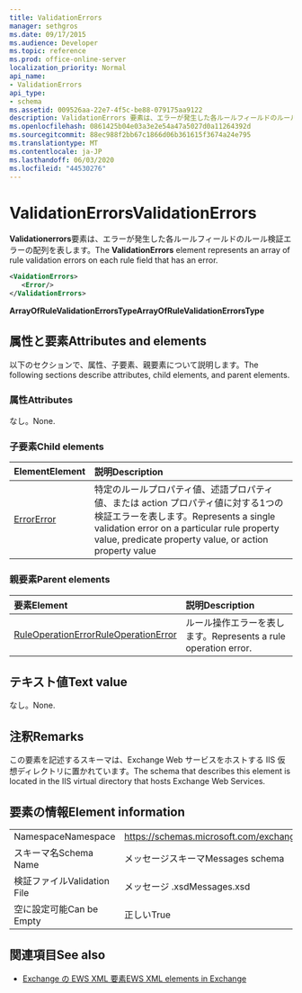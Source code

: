 ```yaml
---
title: ValidationErrors
manager: sethgros
ms.date: 09/17/2015
ms.audience: Developer
ms.topic: reference
ms.prod: office-online-server
localization_priority: Normal
api_name:
- ValidationErrors
api_type:
- schema
ms.assetid: 009526aa-22e7-4f5c-be88-079175aa9122
description: ValidationErrors 要素は、エラーが発生した各ルールフィールドのルール検証エラーの配列を表します。
ms.openlocfilehash: 0861425b04e03a3e2e54a47a5027d0a11264392d
ms.sourcegitcommit: 88ec988f2bb67c1866d06b361615f3674a24e795
ms.translationtype: MT
ms.contentlocale: ja-JP
ms.lasthandoff: 06/03/2020
ms.locfileid: "44530276"
---
```

# <a name="validationerrors"></a><span data-ttu-id="74b18-103">ValidationErrors</span><span class="sxs-lookup"><span data-stu-id="74b18-103">ValidationErrors</span></span>

<span data-ttu-id="74b18-104">**Validationerrors**要素は、エラーが発生した各ルールフィールドのルール検証エラーの配列を表します。</span><span class="sxs-lookup"><span data-stu-id="74b18-104">The **ValidationErrors** element represents an array of rule validation errors on each rule field that has an error.</span></span> 
  
```XML
<VaidationErrors>
   <Error/>
</ValidationErrors>
```

 <span data-ttu-id="74b18-105">**ArrayOfRuleValidationErrorsType**</span><span class="sxs-lookup"><span data-stu-id="74b18-105">**ArrayOfRuleValidationErrorsType**</span></span>
## <a name="attributes-and-elements"></a><span data-ttu-id="74b18-106">属性と要素</span><span class="sxs-lookup"><span data-stu-id="74b18-106">Attributes and elements</span></span>

<span data-ttu-id="74b18-107">以下のセクションで、属性、子要素、親要素について説明します。</span><span class="sxs-lookup"><span data-stu-id="74b18-107">The following sections describe attributes, child elements, and parent elements.</span></span>
  
### <a name="attributes"></a><span data-ttu-id="74b18-108">属性</span><span class="sxs-lookup"><span data-stu-id="74b18-108">Attributes</span></span>

<span data-ttu-id="74b18-109">なし。</span><span class="sxs-lookup"><span data-stu-id="74b18-109">None.</span></span>
  
### <a name="child-elements"></a><span data-ttu-id="74b18-110">子要素</span><span class="sxs-lookup"><span data-stu-id="74b18-110">Child elements</span></span>

|<span data-ttu-id="74b18-111">**Element**</span><span class="sxs-lookup"><span data-stu-id="74b18-111">**Element**</span></span>|<span data-ttu-id="74b18-112">**説明**</span><span class="sxs-lookup"><span data-stu-id="74b18-112">**Description**</span></span>|
|:-----|:-----|
|[<span data-ttu-id="74b18-113">Error</span><span class="sxs-lookup"><span data-stu-id="74b18-113">Error</span></span>](error.md) <br/> |<span data-ttu-id="74b18-114">特定のルールプロパティ値、述語プロパティ値、または action プロパティ値に対する1つの検証エラーを表します。</span><span class="sxs-lookup"><span data-stu-id="74b18-114">Represents a single validation error on a particular rule property value, predicate property value, or action property value</span></span>  <br/> |
   
### <a name="parent-elements"></a><span data-ttu-id="74b18-115">親要素</span><span class="sxs-lookup"><span data-stu-id="74b18-115">Parent elements</span></span>

|<span data-ttu-id="74b18-116">**要素**</span><span class="sxs-lookup"><span data-stu-id="74b18-116">**Element**</span></span>|<span data-ttu-id="74b18-117">**説明**</span><span class="sxs-lookup"><span data-stu-id="74b18-117">**Description**</span></span>|
|:-----|:-----|
|[<span data-ttu-id="74b18-118">RuleOperationError</span><span class="sxs-lookup"><span data-stu-id="74b18-118">RuleOperationError</span></span>](ruleoperationerror.md) <br/> |<span data-ttu-id="74b18-119">ルール操作エラーを表します。</span><span class="sxs-lookup"><span data-stu-id="74b18-119">Represents a rule operation error.</span></span>  <br/> |
   
## <a name="text-value"></a><span data-ttu-id="74b18-120">テキスト値</span><span class="sxs-lookup"><span data-stu-id="74b18-120">Text value</span></span>

<span data-ttu-id="74b18-121">なし。</span><span class="sxs-lookup"><span data-stu-id="74b18-121">None.</span></span>
  
## <a name="remarks"></a><span data-ttu-id="74b18-122">注釈</span><span class="sxs-lookup"><span data-stu-id="74b18-122">Remarks</span></span>

<span data-ttu-id="74b18-123">この要素を記述するスキーマは、Exchange Web サービスをホストする IIS 仮想ディレクトリに置かれています。</span><span class="sxs-lookup"><span data-stu-id="74b18-123">The schema that describes this element is located in the IIS virtual directory that hosts Exchange Web Services.</span></span>
  
## <a name="element-information"></a><span data-ttu-id="74b18-124">要素の情報</span><span class="sxs-lookup"><span data-stu-id="74b18-124">Element information</span></span>

|||
|:-----|:-----|
|<span data-ttu-id="74b18-125">Namespace</span><span class="sxs-lookup"><span data-stu-id="74b18-125">Namespace</span></span>  <br/> |https://schemas.microsoft.com/exchange/services/2006/messages  <br/> |
|<span data-ttu-id="74b18-126">スキーマ名</span><span class="sxs-lookup"><span data-stu-id="74b18-126">Schema Name</span></span>  <br/> |<span data-ttu-id="74b18-127">メッセージスキーマ</span><span class="sxs-lookup"><span data-stu-id="74b18-127">Messages schema</span></span>  <br/> |
|<span data-ttu-id="74b18-128">検証ファイル</span><span class="sxs-lookup"><span data-stu-id="74b18-128">Validation File</span></span>  <br/> |<span data-ttu-id="74b18-129">メッセージ .xsd</span><span class="sxs-lookup"><span data-stu-id="74b18-129">Messages.xsd</span></span>  <br/> |
|<span data-ttu-id="74b18-130">空に設定可能</span><span class="sxs-lookup"><span data-stu-id="74b18-130">Can be Empty</span></span>  <br/> |<span data-ttu-id="74b18-131">正しい</span><span class="sxs-lookup"><span data-stu-id="74b18-131">True</span></span>  <br/> |
   
## <a name="see-also"></a><span data-ttu-id="74b18-132">関連項目</span><span class="sxs-lookup"><span data-stu-id="74b18-132">See also</span></span>



- [<span data-ttu-id="74b18-133">Exchange の EWS XML 要素</span><span class="sxs-lookup"><span data-stu-id="74b18-133">EWS XML elements in Exchange</span></span>](ews-xml-elements-in-exchange.md)


